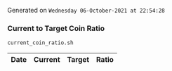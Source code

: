 Generated on `Wednesday 06-October-2021 at 22:54:28`

### Current to Target Coin Ratio
`current_coin_ratio.sh`

Date|Current|Target|Ratio
---|---|---|---
